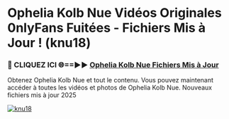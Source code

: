 # Ophelia Kolb Nue Vidéos Originales 0nlyFans Fuitées - Fichiers Mis à Jour ! (knu18)

<h3>🔴 CLIQUEZ ICI 🌐==►► <a href="https://tinyurl.com/2pmr4ezf" rel="nofollow">Ophelia Kolb Nue Fichiers Mis à Jour</a></h3>

Obtenez Ophelia Kolb Nue et tout le contenu. Vous pouvez maintenant accéder à toutes les vidéos et photos de Ophelia Kolb Nue. Nouveaux fichiers mis à jour 2025

[![knu18](https://i.imgur.com/6SNvagu.gif)](https://tinyurl.com/2pmr4ezf)
